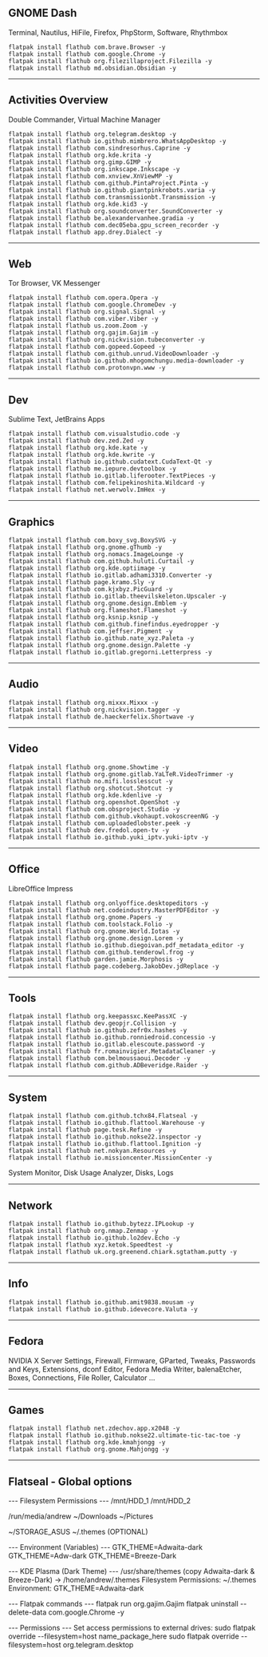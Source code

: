 ## GNOME Dash
Terminal, Nautilus, HiFile, Firefox, PhpStorm, Software, Rhythmbox

```
flatpak install flathub com.brave.Browser -y
flatpak install flathub com.google.Chrome -y
flatpak install flathub org.filezillaproject.Filezilla -y
flatpak install flathub md.obsidian.Obsidian -y
```

___
## Activities Overview
Double Commander, Virtual Machine Manager

```
flatpak install flathub org.telegram.desktop -y
flatpak install flathub io.github.mimbrero.WhatsAppDesktop -y
flatpak install flathub com.sindresorhus.Caprine -y
flatpak install flathub org.kde.krita -y
flatpak install flathub org.gimp.GIMP -y
flatpak install flathub org.inkscape.Inkscape -y
flatpak install flathub com.xnview.XnViewMP -y
flatpak install flathub com.github.PintaProject.Pinta -y
flatpak install flathub io.github.giantpinkrobots.varia -y
flatpak install flathub com.transmissionbt.Transmission -y
flatpak install flathub org.kde.kid3 -y
flatpak install flathub org.soundconverter.SoundConverter -y
flatpak install flathub be.alexandervanhee.gradia -y
flatpak install flathub com.dec05eba.gpu_screen_recorder -y
flatpak install flathub app.drey.Dialect -y
```

___
## Web
Tor Browser, VK Messenger

```
flatpak install flathub com.opera.Opera -y
flatpak install flathub com.google.ChromeDev -y
flatpak install flathub org.signal.Signal -y
flatpak install flathub com.viber.Viber -y
flatpak install flathub us.zoom.Zoom -y
flatpak install flathub org.gajim.Gajim -y
flatpak install flathub org.nickvision.tubeconverter -y
flatpak install flathub com.gopeed.Gopeed -y
flatpak install flathub com.github.unrud.VideoDownloader -y
flatpak install flathub io.github.mhogomchungu.media-downloader -y
flatpak install flathub com.protonvpn.www -y
```

___
## Dev
Sublime Text, JetBrains Apps

```
flatpak install flathub com.visualstudio.code -y
flatpak install flathub dev.zed.Zed -y
flatpak install flathub org.kde.kate -y
flatpak install flathub org.kde.kwrite -y
flatpak install flathub io.github.cudatext.CudaText-Qt -y
flatpak install flathub me.iepure.devtoolbox -y
flatpak install flathub io.gitlab.liferooter.TextPieces -y
flatpak install flathub com.felipekinoshita.Wildcard -y
flatpak install flathub net.werwolv.ImHex -y
```

___
## Graphics

```
flatpak install flathub com.boxy_svg.BoxySVG -y
flatpak install flathub org.gnome.gThumb -y
flatpak install flathub org.nomacs.ImageLounge -y
flatpak install flathub com.github.huluti.Curtail -y
flatpak install flathub org.kde.optiimage -y
flatpak install flathub io.gitlab.adhami3310.Converter -y
flatpak install flathub page.kramo.Sly -y
flatpak install flathub com.kjxbyz.PicGuard -y
flatpak install flathub io.gitlab.theevilskeleton.Upscaler -y
flatpak install flathub org.gnome.design.Emblem -y
flatpak install flathub org.flameshot.Flameshot -y
flatpak install flathub org.ksnip.ksnip -y
flatpak install flathub com.github.finefindus.eyedropper -y
flatpak install flathub com.jeffser.Pigment -y
flatpak install flathub io.github.nate_xyz.Paleta -y
flatpak install flathub org.gnome.design.Palette -y
flatpak install flathub io.gitlab.gregorni.Letterpress -y
```

___
## Audio

```
flatpak install flathub org.mixxx.Mixxx -y
flatpak install flathub org.nickvision.tagger -y
flatpak install flathub de.haeckerfelix.Shortwave -y
```

___
## Video

```
flatpak install flathub org.gnome.Showtime -y
flatpak install flathub org.gnome.gitlab.YaLTeR.VideoTrimmer -y
flatpak install flathub no.mifi.losslesscut -y
flatpak install flathub org.shotcut.Shotcut -y
flatpak install flathub org.kde.kdenlive -y
flatpak install flathub org.openshot.OpenShot -y
flatpak install flathub com.obsproject.Studio -y
flatpak install flathub com.github.vkohaupt.vokoscreenNG -y
flatpak install flathub com.uploadedlobster.peek -y
flatpak install flathub dev.fredol.open-tv -y
flatpak install flathub io.github.yuki_iptv.yuki-iptv -y
```

___
## Office
LibreOffice Impress

```
flatpak install flathub org.onlyoffice.desktopeditors -y
flatpak install flathub net.codeindustry.MasterPDFEditor -y
flatpak install flathub org.gnome.Papers -y
flatpak install flathub com.toolstack.Folio -y
flatpak install flathub org.gnome.World.Iotas -y
flatpak install flathub org.gnome.design.Lorem -y
flatpak install flathub io.github.diegoivan.pdf_metadata_editor -y
flatpak install flathub com.github.tenderowl.frog -y
flatpak install flathub garden.jamie.Morphosis -y
flatpak install flathub page.codeberg.JakobDev.jdReplace -y

```

___
## Tools

```
flatpak install flathub org.keepassxc.KeePassXC -y
flatpak install flathub dev.geopjr.Collision -y
flatpak install flathub io.github.zefr0x.hashes -y
flatpak install flathub io.github.ronniedroid.concessio -y
flatpak install flathub io.gitlab.elescoute.password -y
flatpak install flathub fr.romainvigier.MetadataCleaner -y
flatpak install flathub com.belmoussaoui.Decoder -y
flatpak install flathub com.github.ADBeveridge.Raider -y
```

___
## System

```
flatpak install flathub com.github.tchx84.Flatseal -y
flatpak install flathub io.github.flattool.Warehouse -y
flatpak install flathub page.tesk.Refine -y
flatpak install flathub io.github.nokse22.inspector -y
flatpak install flathub io.github.flattool.Ignition -y
flatpak install flathub net.nokyan.Resources -y
flatpak install flathub io.missioncenter.MissionCenter -y
```

System Monitor, Disk Usage Analyzer, Disks, Logs
___
## Network

```
flatpak install flathub io.github.bytezz.IPLookup -y
flatpak install flathub org.nmap.Zenmap -y
flatpak install flathub io.github.lo2dev.Echo -y
flatpak install flathub xyz.ketok.Speedtest -y
flatpak install flathub uk.org.greenend.chiark.sgtatham.putty -y
```

___
## Info

```
flatpak install flathub io.github.amit9838.mousam -y
flatpak install flathub io.github.idevecore.Valuta -y
```

___
## Fedora

NVIDIA X Server Settings, Firewall, Firmware, GParted, Tweaks, Passwords and Keys, Extensions, dconf Editor, Fedora Media Writer, balenaEtcher, Boxes, Connections, File Roller, Calculator ...

___
## Games

```
flatpak install flathub net.zdechov.app.x2048 -y
flatpak install flathub io.github.nokse22.ultimate-tic-tac-toe -y
flatpak install flathub org.kde.kmahjongg -y
flatpak install flathub org.gnome.Mahjongg -y
```

___
## Flatseal - Global options

--- Filesystem Permissions ---
/mnt/HDD_1
/mnt/HDD_2

/run/media/andrew
~/Downloads
~/Pictures

~/STORAGE_ASUS
~/.themes (OPTIONAL)

--- Environment (Variables) ---
GTK_THEME=Adwaita-dark
GTK_THEME=Adw-dark
GTK_THEME=Breeze-Dark

--- KDE Plasma (Dark Theme) ---
/usr/share/themes (copy Adwaita-dark & Breeze-Dark) -> /home/andrew/.themes
Filesystem Permissions: ~/.themes
Environment: GTK_THEME=Adwaita-dark

--- Flatpak commands ---
flatpak run org.gajim.Gajim
flatpak uninstall --delete-data com.google.Chrome -y

--- Permissions ---
Set access permissions to external drives:
sudo flatpak override --filesystem=host name_package_here
sudo flatpak override --filesystem=host org.telegram.desktop
